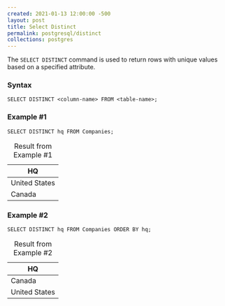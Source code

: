 ```yaml
---
created: 2021-01-13 12:00:00 -500
layout: post
title: Select Distinct
permalink: postgresql/distinct
collections: postgres
---
```


The ```SELECT DISTINCT``` command is used to return rows with unique values based on a specified attribute.

### Syntax

```https
SELECT DISTINCT <column-name> FROM <table-name>;
```

### Example #1

```https
SELECT DISTINCT hq FROM Companies;
```

<table>
    <caption>Result from Example #1</caption>
    <thead>
        <tr>
            <th>HQ</th>
        </tr>
    </thead>
    <tbody>
        <tr>
            <td>United States</td>
        </tr>
        <tr>
            <td>Canada</td>
        </tr>
    </tbody>
</table>

### Example #2

```https
SELECT DISTINCT hq FROM Companies ORDER BY hq;
```

<table>
    <caption>Result from Example #2</caption>
    <thead>
        <tr>
            <th>HQ</th>
        </tr>
    </thead>
    <tbody>
        <tr>
            <td>Canada</td>
        </tr>
        <tr>
            <td>United States</td>
        </tr>
    </tbody>
</table>